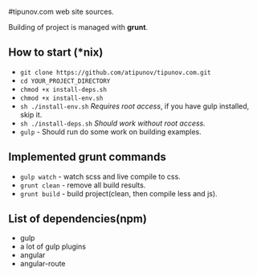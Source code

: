 #tipunov.com web site sources.

Building of project is managed with **grunt**.

## How to start (*nix)
* `git clone https://github.com/atipunov/tipunov.com.git`
* `cd YOUR_PROJECT_DIRECTORY`
* `chmod +x install-deps.sh`
* `chmod +x install-env.sh`
* `sh ./install-env.sh` *Requires root access*, if you have gulp installed, skip it.
* `sh ./install-deps.sh` *Should work without root access.*
* `gulp` - Should run do some work on building examples.

## Implemented grunt commands
* `gulp watch` - watch scss and live compile to css.
* `grunt clean` - remove all build results.
* `grunt build` - build project(clean,  then compile less and js).

## List of dependencies(npm)
* gulp
* a lot of gulp plugins
* angular
* angular-route
